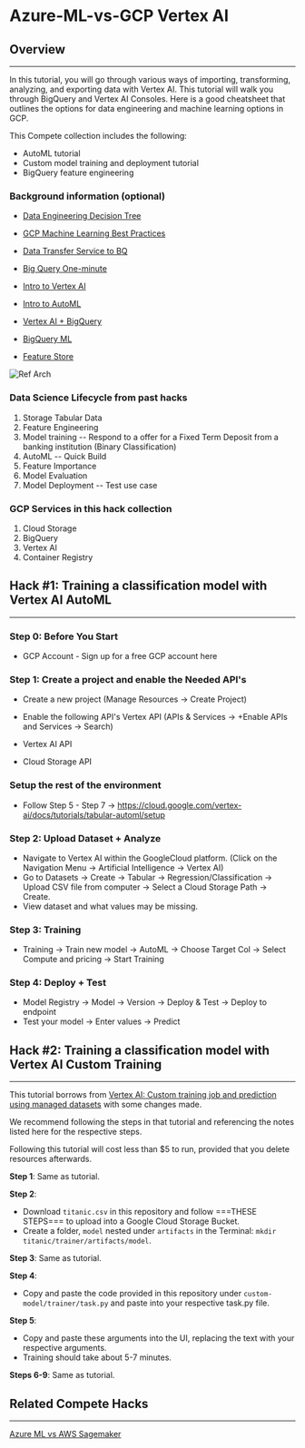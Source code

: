 # Azure-ML-vs-GCP Vertex AI

## Overview
---
In this tutorial, you will go through various ways of importing, transforming, analyzing, and exporting data with Vertex AI. This tutorial will walk you through BigQuery and Vertex AI Consoles. Here is a good cheatsheet that outlines the options for data engineering and machine learning options in GCP.

This Compete collection includes the following:
- AutoML tutorial
- Custom model training and deployment tutorial
- BigQuery feature engineering


### Background information (optional)

- [Data Engineering Decision Tree](https://towardsdatascience.com/how-to-choose-the-right-google-cloud-platform-database-a223f4d7482f)

- [GCP Machine Learning Best Practices](https://cloud.google.com/architecture/ml-on-gcp-best-practices)

- [Data Transfer Service to BQ](https://cloud.google.com/bigquery/docs/loading-data-cloud-storage-csv)

- [Big Query One-minute](https://cloud.google.com/bigquery/docs/introduction)

- [Intro to Vertex AI](https://cloud.google.com/vertex-ai/docs/beginner/beginners-guide)

- [Intro to AutoML](https://cloud.google.com/vertex-ai/docs/beginner/beginners-guide)

- [Vertex AI + BigQuery](https://cloud.google.com/vertex-ai/docs/beginner/bqml)

- [BigQuery ML](https://cloud.google.com/bigquery-ml/docs/introduction)

- [Feature Store](https://cloud.google.com/vertex-ai/docs/featurestore/overview)

![Ref Arch](https://cloud.google.com/static/vertex-ai/docs/beginner/images/mlops_bq2.png)

### Data Science Lifecycle from past hacks
1. Storage Tabular Data
2. Feature Engineering
3. Model training -- Respond to a offer for a Fixed Term Deposit from a banking institution (Binary Classification)
4. AutoML -- Quick Build
5. Feature Importance
6. Model Evaluation
7. Model Deployment -- Test use case

### GCP Services in this hack collection
1. Cloud Storage
1. BigQuery
1. Vertex AI
1. Container Registry

<!-- HACK #1 -->
## Hack #1: Training a classification model with Vertex AI AutoML
---

### Step 0: Before You Start 
* GCP Account - Sign up for a free GCP account here

### Step 1: Create a project and enable the Needed API's 
* Create a new project (Manage Resources -> Create Project)
* Enable the following API's Vertex API (APIs & Services -> +Enable APIs and Services -> Search)

 * Vertex AI API
 * Cloud Storage API

### Setup the rest of the environment
* Follow Step 5 - Step 7 -> https://cloud.google.com/vertex-ai/docs/tutorials/tabular-automl/setup 

### Step 2: Upload Dataset + Analyze 
* Navigate to Vertex AI within the GoogleCloud platform. (Click on the Navigation Menu -> Artificial Intelligence -> Vertex AI)
* Go to Datasets -> Create -> Tabular -> Regression/Classification -> Upload CSV file from computer -> Select a Cloud Storage Path -> Create.
* View dataset and what values may be missing.

### Step 3: Training 
* Training -> Train new model -> AutoML -> Choose Target Col -> Select Compute and pricing -> Start Training

### Step 4: Deploy + Test
* Model Registry -> Model -> Version -> Deploy & Test -> Deploy to endpoint
* Test your model -> Enter values -> Predict




<!-- HACK #2 -->
## Hack #2: Training a classification model with Vertex AI Custom Training
---
This tutorial borrows from [Vertex AI: Custom training job and prediction using managed datasets](https://codelabs.developers.google.com/codelabs/vertex-ai-custom-code-training#0) with some changes made.

We recommend following the steps in that tutorial and referencing the notes listed here for the respective steps.

Following this tutorial will cost less than $5 to run, provided that you delete resources afterwards.

**Step 1**: Same as tutorial.

**Step 2**: 
- Download `titanic.csv` in this repository and follow ===THESE STEPS=== to upload into a Google Cloud Storage Bucket.
 - Create a folder, `model` nested under `artifacts` in the Terminal: `mkdir titanic/trainer/artifacts/model`.
 
**Step 3**: Same as tutorial.

**Step 4**: 
- Copy and paste the code provided in this repository under `custom-model/trainer/task.py` and paste into your respective task.py file.

**Step 5**:
- Copy and paste these arguments into the UI, replacing the text with your respective arguments.
- Training should take about 5-7 minutes.

**Steps 6-9**: Same as tutorial.


## Related Compete Hacks
---
[Azure ML vs AWS Sagemaker](https://github.com/DataSciNAll/Azure-ML-vs-AWS-SageMaker-)
